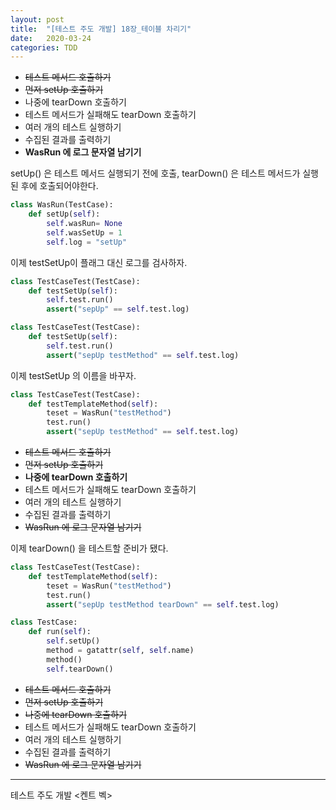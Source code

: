 ```yaml
---
layout: post
title:  "[테스트 주도 개발] 18장_테이블 차리기"
date:   2020-03-24
categories: TDD
---
```


- ~~테스트 메서드 호출하기~~
- ~~먼저 setUp 호출하기~~
- 나중에 tearDown 호출하기
- 테스트 메서드가 실패해도 tearDown 호출하기
- 여러 개의 테스트 실행하기
- 수집된 결과를 출력하기
- **WasRun 에 로그 문자열 남기기**

setUp() 은 테스트 메서드 실행되기 전에 호출, tearDown() 은 테스트 메서드가 실행된 후에 호출되어야한다.

```python
class WasRun(TestCase):
    def setUp(self):
        self.wasRun= None
        self.wasSetUp = 1
        self.log = "setUp" 
```

이제 testSetUp이 플래그 대신 로그를 검사하자.

```python
class TestCaseTest(TestCase):
    def testSetUp(self):
        self.test.run()
        assert("sepUp" == self.test.log)
```

```python
class TestCaseTest(TestCase):
    def testSetUp(self):
        self.test.run()
        assert("sepUp testMethod" == self.test.log)
```

이제 testSetUp 의 이름을 바꾸자.

```python
class TestCaseTest(TestCase):
    def testTemplateMethod(self):
      	teset = WasRun("testMethod")
        test.run()
        assert("sepUp testMethod" == self.test.log)
```

- ~~테스트 메서드 호출하기~~
- ~~먼저 setUp 호출하기~~
- **나중에 tearDown 호출하기**
- 테스트 메서드가 실패해도 tearDown 호출하기
- 여러 개의 테스트 실행하기
- 수집된 결과를 출력하기
- ~~WasRun 에 로그 문자열 남기기~~

이제 tearDown() 을 테스트할 준비가 됐다.

```python
class TestCaseTest(TestCase):
    def testTemplateMethod(self):
      	teset = WasRun("testMethod")
        test.run()
        assert("sepUp testMethod tearDown" == self.test.log)
```

```python
class TestCase:
    def run(self):
      	self.setUp()
        method = gatattr(self, self.name)
        method()
        self.tearDown()
```

- ~~테스트 메서드 호출하기~~
- ~~먼저 setUp 호출하기~~
- ~~나중에 tearDown 호출하기~~
- 테스트 메서드가 실패해도 tearDown 호출하기
- 여러 개의 테스트 실행하기
- 수집된 결과를 출력하기
- ~~WasRun 에 로그 문자열 남기기~~

---

테스트 주도 개발 <켄트 벡>
